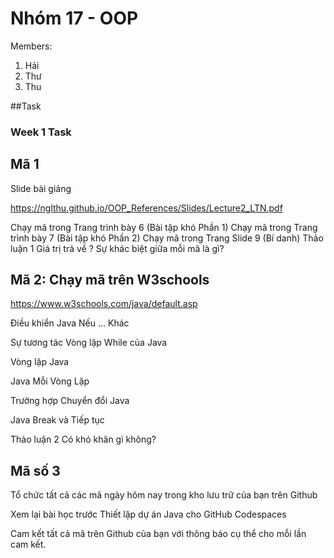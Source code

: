 # Nhóm 17 - OOP

Members:

1. Hải
2. Thư
3. Thu

##Task

### Week 1 Task

## Mã 1
Slide bài giảng

https://nglthu.github.io/OOP_References/Slides/Lecture2_LTN.pdf

 Chạy mã trong Trang trình bày 6 (Bài tập khó Phần 1)
 Chạy mã trong Trang trình bày 7 (Bài tập khó Phần 2)
 Chạy mã trong Trang Slide 9 (Bí danh)
 Thảo luận 1
 Giá trị trả về ?
 Sự khác biệt giữa mỗi mã là gì?
## Mã 2: Chạy mã trên W3schools
https://www.w3schools.com/java/default.asp

 Điều khiển
 Java Nếu … Khác

 Sự tương tác
 Vòng lặp While của Java

 Vòng lặp Java

 Java Mỗi Vòng Lặp

 Trường hợp
 Chuyển đổi Java

 Java Break và Tiếp tục

 Thảo luận 2
 Có khó khăn gì không?
## Mã số 3
 Tổ chức tất cả các mã ngày hôm nay trong kho lưu trữ của bạn trên Github

 Xem lại bài học trước Thiết lập dự án Java cho GitHub Codespaces

 Cam kết tất cả mã trên Github của bạn với thông báo cụ thể cho mỗi lần cam kết.
